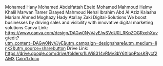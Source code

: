 Mohamed Hany Mohamed Abdelfattah Ebeid
Mohamed Mahmoud Helmy Khalil
Marwan Tamer Elsayed Mahmoud
Nehal Ibrahim Abd Al Aziz Kalasha
Mariam Ahmed Moghazy
Hady Atallay Zaki
Digital-Solutions
We boost businesses by driving sales and visibility with innovative digital marketing solutions
Canva Link: https://www.canva.com/design/DAGw0NyVJyE/wSVdU0I_RKpZOGRxchXuvg/edit?utm_content=DAGw0NyVJyE&utm_campaign=designshare&utm_medium=link2&utm_source=sharebutton
Drive Link: https://drive.google.com/drive/folders/1LWi8314vRMv3bY6XlbpPtosKRycf2AM3
[Cairo1.docx](https://github.com/user-attachments/files/22575344/Cairo1.docx)

